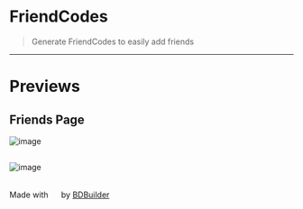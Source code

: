 # FriendCodes

> Generate FriendCodes to easily add friends
<hr/>


# Previews

## Friends Page
![image](https://raw.githubusercontent.com/HypedDomi/BetterDiscordStuff/main/Plugins/FriendCodes/images/Tabbar.png)
<br/>

## 
![image](https://raw.githubusercontent.com/HypedDomi/BetterDiscordStuff/main/Plugins/FriendCodes/images/Modal.png)

<br/>
<span>Made with <img src="https://discord.com/assets/0483f2b648dcc986d01385062052ae1c.svg" width="15" /> by <a href="https://github.com/Kyza/bdbuilder">BDBuilder</a></span>